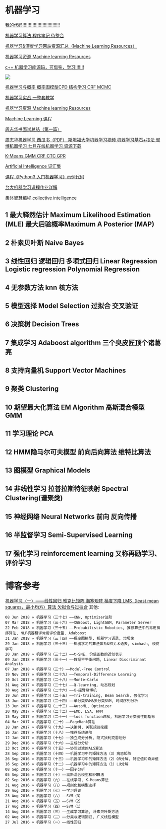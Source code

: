 # 机器学习
[我的代码!!!!!!!!!!!!!!!!!!!!!!!!!!!!!!](https://github.com/Ewenwan/PyML)

[机器学习算法 程序笔记 待整合](https://github.com/Ewenwan/Machine_Learning)

[机器学习&深度学习网站资源汇总（Machine Learning Resources） ](https://github.com/Ewenwan/mlhub123)

[机器学习资源 Machine learning Resources](https://github.com/Ewenwan/MachineLearning-1)


[c++ 机器学习库源码，可借鉴，学习!!!!!!!](https://github.com/mlpack/mlpack)

![](http://antkillerfarm.github.io/images/article/ML.jpg)

[机器学习与概率 概率图模型CPD 结构学习 CRF MCMC ](https://www.cnblogs.com/ironstark/category/765694.html)


[机器学习实战 一整套教学 ](https://github.com/Ewenwan/MachineLearning)

[机器学习资源 Machine learning Resources](https://github.com/Ewenwan/MachineLearning-1)

[Machine Learning 课程](https://www.cs.cmu.edu/~aarti/Class/10701/lecs.html)

[周志华书面试总结（第一篇）](https://blog.csdn.net/qq_19645269/article/details/79636219)

[周志华机器学习 西瓜书（PDF） 斯坦福大学机器学习视频 机器学习基石+技法 邹博机器学习 七月在线机器学习 资源下载](https://blog.csdn.net/qq_34731703/article/details/78790752)

[K-Means GMM  CRF  CTC GPR ](https://github.com/Ewenwan/ml-tutorial)

[Artificial Intelligence 词汇集](https://jiqizhixin.github.io/AI-Terminology-page/)

[课程《Python3 入门机器学习》示例代码](https://github.com/liuyubobobo/Play-Leetcode)

[台大机器学习课程作业详解 ](https://github.com/Ewenwan/ML-Foundation-and-ML-Techniques)

[集体智慧编程 collective intelligence](https://github.com/Ewenwan/Programming-Collective-Intelligence-Source-Code)

## 1 最大释然估计  Maximum Likelihood Estimation (MLE)  最大后验概率Maximum A Posterior (MAP) 
## 2 朴素贝叶斯 Naive Bayes
## 3 线性回归 逻辑回归 多项式回归 Linear Regression Logistic regression  Polynomial Regression 
## 4 无参数方法 knn 核方法
## 5 模型选择 Model Selection   过拟合  交叉验证
## 6 决策树 Decision Trees 
## 7 集成学习 Adaboost algorithm 三个臭皮匠顶个诸葛亮
## 8 支持向量机 	Support Vector Machines 
## 9 聚类 Clustering
## 10 期望最大化算法 EM Algorithm 高斯混合模型  GMM
## 11 学习理论 PCA 
## 12 HMM隐马尔可夫模型 前向后向算法 维特比算法 
## 13 图模型  Graphical Models
## 14 非线性学习 拉普拉斯特征映射  Spectral Clustering(谱聚类) 
## 15 神经网络 Neural Networks 前向 反向传播
## 16 半监督学习 Semi-Supervised Learning
## 17 强化学习 reinforcement learning 又称再励学习、评价学习


# 博客参考
[机器学习（一）——线性回归 雅克比矩阵 海塞矩阵 梯度下降 LMS（least mean squares，最小均方）算法 欠拟合与过拟合](http://antkillerfarm.github.io/ml/2016/07/27/Machine_Learning.html)
其他:

    08 Jun 2018 » 机器学习（三十七）——KNN, Optimizer进阶
    07 Mar 2018 » 机器学习（三十六）——XGBoost, LightGBM, Parameter Server
    22 Feb 2018 » 机器学习（三十五）——Probabilistic Robotics, 推荐算法中的常用排序算法, NLP机器翻译常用评价度量, Adaboost
    31 Jan 2018 » 机器学习（三十四）——概率图模型, 机器学习语录, 垃圾筐
    29 Jan 2018 » 机器学习（三十三）——机器学习的算法体系&相关术语表, simhash, 模仿学习
    20 Jan 2018 » 机器学习（三十二）——t-SNE, 价值函数的近似表示
    09 Jan 2018 » 机器学习（三十一）——数据不平衡问题, Linear Discriminant Analysis
    07 Jan 2018 » 机器学习（三十）——Model-Free Control
    19 Nov 2017 » 机器学习（二十九）——Temporal-Difference Learning
    19 Oct 2017 » 机器学习（二十八）——Monte-Carlo
    31 Aug 2017 » 机器学习（二十七）——Q-learning, 动态规划
    30 Aug 2017 » 机器学习（二十六）——K-摇臂赌博机
    19 Jun 2017 » 机器学习（二十五）——Tri-training, Beam Search, 强化学习
    18 Jun 2017 » 机器学习（二十四）——单分类SVM&多分类SVM, 时间序列分析
    13 Jun 2017 » 机器学习（二十三）——AutoML, Optimizer
    20 May 2017 » 机器学习（二十二）——EMD, LSA, HMM
    15 May 2017 » 机器学习（二十一）——loss function详解, 机器学习分类器性能指标
    04 Mar 2017 » 机器学习（二十）——PageRank算法
    18 Jan 2017 » 机器学习（十九）——决策树, 关联规则挖掘
    16 Jan 2017 » 机器学习（十八）——推荐系统进阶
    12 Jan 2017 » 机器学习（十七）——独立成分分析, 隐式狄利克雷划分
    29 Dec 2016 » 机器学习（十六）——主成分分析
    13 Oct 2016 » 机器学习（十五）——协同过滤的ALS算法
    28 Sep 2016 » 机器学习（十四）——机器学习中的矩阵方法（3）病态矩阵
    26 Sep 2016 » 机器学习（十三）——机器学习中的矩阵方法（2）QR分解, 特征值和奇异值
    16 Sep 2016 » 机器学习（十二）——机器学习中的矩阵方法（1）LU分解
    08 Sep 2016 » 机器学习（十一）——因子分析
    05 Sep 2016 » 机器学习（十）——高斯混合模型和EM算法
    02 Sep 2016 » 机器学习（九）——在线学习, K-Means算法
    31 Aug 2016 » 机器学习（八）——规则化和模型选择
    29 Aug 2016 » 机器学习（七）——学习理论
    23 Aug 2016 » 机器学习（六）——SVM（3）
    21 Aug 2016 » 机器学习（五）——SVM（2）
    17 Aug 2016 » 机器学习（四）——SVM（1）
    14 Aug 2016 » 机器学习（三）——生成学习算法, 朴素贝叶斯方法
    02 Aug 2016 » 机器学习（二）——分类与逻辑回归, 广义线性模型
    27 Jul 2016 » 机器学习（一）——线性回归
    
